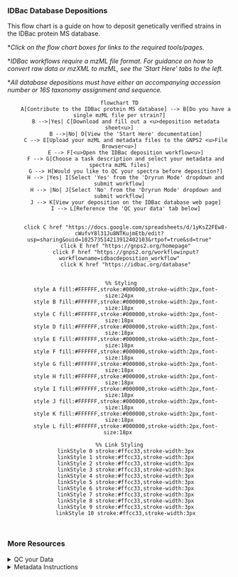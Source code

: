 ### IDBac Database Depositions
This flow chart is a guide on how to deposit genetically verified strains in the IDBac protein MS database. 

**Click on the flow chart boxes for links to the required tools/pages.*

**IDBac workflows require a mzML file format. For guidance on how to convert raw data or mzXML to mzML, see the 'Start Here' tabs to the left.*


**All database depositions must have either an accompanying accession number or 16S taxonomy assignment and sequence.*

<div align="center">
    
```mermaid
flowchart TD
    A[Contribute to the IDBac protein MS database] --> B[Do you have a single mzML file per strain?]
    B -->|Yes| C[Download and fill out a <u>deposition metadata sheet<u>]
    B -->|No| D[View the 'Start Here' documentation]
    C --> E[Upload your mzML and metadata files to the GNPS2 <u>File Browser<u>]
    E --> F[<u>Open the IDBac deposition workflow<u>]
    F --> G[Choose a task description and select your metadata and spectra mzML files]
    G --> H[Would you like to QC your spectra before deposition?]
    H --> |Yes| I[Select 'Yes' from the 'Dryrun Mode' dropdown and submit workflow]
    H --> |No| J[Select 'No' from the 'Dryrun Mode' dropdown and submit workflow]
    J --> K[View your deposition on the IDBac database web page]
    I --> L[Reference the 'QC your data' tab below]
   
    
    click C href "https://docs.google.com/spreadsheets/d/1yKsZ2FEw8-cWufvY8l31Ju8NTKujmEtb/edit?usp=sharing&ouid=102573514213912402103&rtpof=true&sd=true"
    click E href "https://gnps2.org/homepage"
    click F href "https://gnps2.org/workflowinput?workflowname=idbacdeposition_workflow"
    click K href "https://idbac.org/database"


 %% Styling
    style A fill:#FFFFFF,stroke:#000000,stroke-width:2px,font-size:24px
    style B fill:#FFFFFF,stroke:#000000,stroke-width:2px,font-size:18px
    style C fill:#FFFFFF,stroke:#000000,stroke-width:2px,font-size:18px
    style D fill:#FFFFFF,stroke:#000000,stroke-width:2px,font-size:18px
    style E fill:#FFFFFF,stroke:#000000,stroke-width:2px,font-size:18px
    style F fill:#FFFFFF,stroke:#000000,stroke-width:2px,font-size:18px
    style G fill:#FFFFFF,stroke:#000000,stroke-width:2px,font-size:18px
    style H fill:#FFFFFF,stroke:#000000,stroke-width:2px,font-size:18px
    style I fill:#FFFFFF,stroke:#000000,stroke-width:2px,font-size:18px
    style J fill:#FFFFFF,stroke:#000000,stroke-width:2px,font-size:18px
    style K fill:#FFFFFF,stroke:#000000,stroke-width:2px,font-size:18px
    style L fill:#FFFFFF,stroke:#000000,stroke-width:2px,font-size:18px 

%% Link Styling
    linkStyle 0 stroke:#ffcc33,stroke-width:3px
    linkStyle 1 stroke:#ffcc33,stroke-width:3px
    linkStyle 2 stroke:#ffcc33,stroke-width:3px
    linkStyle 3 stroke:#ffcc33,stroke-width:3px
    linkStyle 4 stroke:#ffcc33,stroke-width:3px
    linkStyle 5 stroke:#ffcc33,stroke-width:3px
    linkStyle 6 stroke:#ffcc33,stroke-width:3px
    linkStyle 7 stroke:#ffcc33,stroke-width:3px
    linkStyle 8 stroke:#ffcc33,stroke-width:3px
    linkStyle 9 stroke:#ffcc33,stroke-width:3px
    linkStyle 10 stroke:#ffcc33,stroke-width:3px
    
   

```
</div>

### More Resources
<details>
  <summary>QC your Data</summary>
<p>Use the following images to convert raw Bruker data to mzML:</p>
  <ul>
<img width="NewQC1" src="https://github.com/user-attachments/assets/14ab8a17-d87a-49ed-a377-9b403552a917">
<img width="NewQC2" src="https://github.com/user-attachments/assets/49b8d828-f71c-414d-9a8c-eeae68f6474b">
<img width="QC5"src="https://github.com/user-attachments/assets/1c32d15e-eb35-4fa7-987a-f29e9617b391">

 </ul>
</details>

<details>
  <summary>Metadata Instructions</summary>
<p>This page can also be found in the Metadata Excel doc.:</p>
  <ul>
<img width="1054" alt="<img width="932" alt="DepositionMetadataInstructions" src="https://github.com/user-attachments/assets/773eb918-2d19-4fe9-b0f4-03a7f1139099">
 </ul>
</details>
